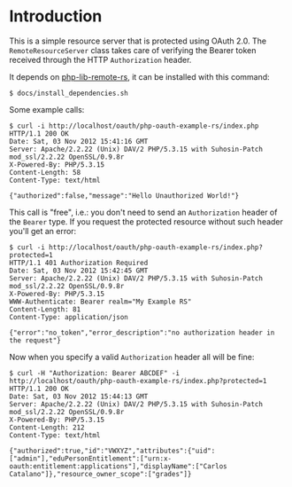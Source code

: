 # Introduction
This is a simple resource server that is protected using OAuth 2.0. The
`RemoteResourceServer` class takes care of verifying the Bearer token
received through the HTTP `Authorization` header.

It depends on [php-lib-remote-rs](https://github.com/fkooman/php-lib-remote-rs),
it can be installed with this command:

    $ docs/install_dependencies.sh

Some example calls:

    $ curl -i http://localhost/oauth/php-oauth-example-rs/index.php 
    HTTP/1.1 200 OK
    Date: Sat, 03 Nov 2012 15:41:16 GMT
    Server: Apache/2.2.22 (Unix) DAV/2 PHP/5.3.15 with Suhosin-Patch mod_ssl/2.2.22 OpenSSL/0.9.8r
    X-Powered-By: PHP/5.3.15
    Content-Length: 58
    Content-Type: text/html

    {"authorized":false,"message":"Hello Unauthorized World!"}

This call is "free", i.e.: you don't need to send an `Authorization` header of
the `Bearer` type. If you request the protected resource without such header
you'll get an error:

    $ curl -i http://localhost/oauth/php-oauth-example-rs/index.php?protected=1
    HTTP/1.1 401 Authorization Required
    Date: Sat, 03 Nov 2012 15:42:45 GMT
    Server: Apache/2.2.22 (Unix) DAV/2 PHP/5.3.15 with Suhosin-Patch mod_ssl/2.2.22 OpenSSL/0.9.8r
    X-Powered-By: PHP/5.3.15
    WWW-Authenticate: Bearer realm="My Example RS"
    Content-Length: 81
    Content-Type: application/json

    {"error":"no_token","error_description":"no authorization header in the request"}

Now when you specify a valid `Authorization` header all will be fine:

    $ curl -H "Authorization: Bearer ABCDEF" -i http://localhost/oauth/php-oauth-example-rs/index.php?protected=1
    HTTP/1.1 200 OK
    Date: Sat, 03 Nov 2012 15:44:13 GMT
    Server: Apache/2.2.22 (Unix) DAV/2 PHP/5.3.15 with Suhosin-Patch mod_ssl/2.2.22 OpenSSL/0.9.8r
    X-Powered-By: PHP/5.3.15
    Content-Length: 212
    Content-Type: text/html

    {"authorized":true,"id":"VWXYZ","attributes":{"uid":["admin"],"eduPersonEntitlement":["urn:x-oauth:entitlement:applications"],"displayName":["Carlos Catalano"]},"resource_owner_scope":["grades"]}

